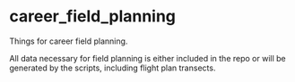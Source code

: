 # career_field_planning

Things for career field planning.

All data necessary for field planning is either included in the repo or will be generated by the scripts, including flight plan transects.
